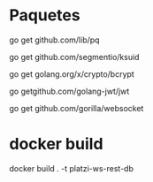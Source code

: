 # Paquetes


go get github.com/lib/pq

<!-- para generar ids al usuario -->
go get github.com/segmentio/ksuid

go get golang.org/x/crypto/bcrypt

go getgithub.com/golang-jwt/jwt

go get github.com/gorilla/websocket
# docker build

docker build . -t platzi-ws-rest-db

